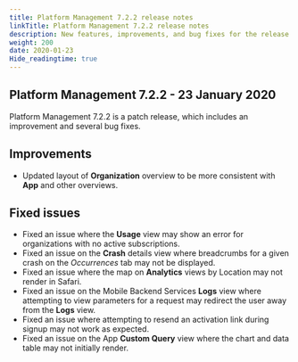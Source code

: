```yaml
---
title: Platform Management 7.2.2 release notes
linkTitle: Platform Management 7.2.2 release notes
description: New features, improvements, and bug fixes for the release.
weight: 200
date: 2020-01-23
Hide_readingtime: true
---
```


## Platform Management 7.2.2 - 23 January 2020

Platform Management 7.2.2 is a patch release, which includes an improvement and several bug fixes.

## Improvements

* Updated layout of **Organization** overview to be more consistent with **App** and other overviews.

## Fixed issues

* Fixed an issue where the **Usage** view may show an error for organizations with no active subscriptions.
* Fixed an issue on the **Crash** details view where breadcrumbs for a given crash on the _Occurrences_ tab may not be displayed.
* Fixed an issue where the map on **Analytics** views by Location may not render in Safari.
* Fixed an issue on the Mobile Backend Services **Logs** view where attempting to view parameters for a request may redirect the user away from the **Logs** view.
* Fixed an issue where attempting to resend an activation link during signup may not work as expected.
* Fixed an issue on the App **Custom Query** view where the chart and data table may not initially render.
